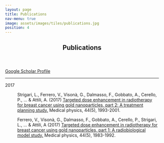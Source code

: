 ```yaml
---
layout: page
title: Publications
nav-menu: true
image: assets/images/tiles/publications.jpg
position: 4
---
```


<div id="main" class="alt">

<section id="publications"  class="background-accent2">
	<div class="inner">
		<header class="major">
			<h1>Publications</h1>
		</header>
	<a href="https://scholar.google.co.uk/citations?user=rKTQxfkAAAAJ" class="button" target="_blank">Google Scholar Profile</a>
	<hr class="major" />
	<dl>
		<dt>2017</dt>
		<dd>
			<p>Strigari, L., Ferrero, V., Visonà, G., Dalmasso, F., Gobbato, A., Cerello, P., ... & Attili, A. (2017)
			<a href="https://aapm.onlinelibrary.wiley.com/doi/full/10.1002/mp.12178" target="_blank">
			Targeted dose enhancement in radiotherapy for breast cancer using gold nanoparticles, part 2: A treatment planning study.</a>
			Medical physics, 44(5), 1993-2001.</p>
		</dd>
		<dd>
			<p>Ferrero, V., Visonà, G., Dalmasso, F., Gobbato, A., Cerello, P., Strigari, L., ... & Attili, A (2017)
			<a href="https://aapm.onlinelibrary.wiley.com/doi/abs/10.1002/mp.12180" target="_blank"> Targeted dose enhancement in radiotherapy for breast cancer using gold nanoparticles, part 1: A radiobiological model study.</a>
			Medical physics, 44(5), 1983-1992.</p>
		</dd>
	</dl>
	</div>
</section>
</div>
